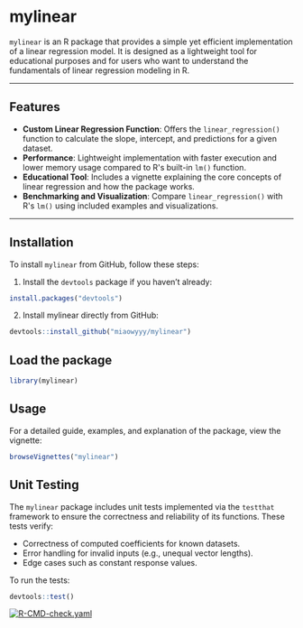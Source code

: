 # **mylinear**

`mylinear` is an R package that provides a simple yet efficient implementation of a linear regression model. It is designed as a lightweight tool for educational purposes and for users who want to understand the fundamentals of linear regression modeling in R.

---

## **Features**

- **Custom Linear Regression Function**: Offers the `linear_regression()` function to calculate the slope, intercept, and predictions for a given dataset.
- **Performance**: Lightweight implementation with faster execution and lower memory usage compared to R's built-in `lm()` function.
- **Educational Tool**: Includes a vignette explaining the core concepts of linear regression and how the package works.
- **Benchmarking and Visualization**: Compare `linear_regression()` with R's `lm()` using included examples and visualizations.

---

## **Installation**

To install `mylinear` from GitHub, follow these steps:

1. Install the `devtools` package if you haven’t already:
```r
install.packages("devtools")
```

2. Install mylinear directly from GitHub:
```r
devtools::install_github("miaowyyy/mylinear")
```

## **Load the package**
```r
library(mylinear)
```

## **Usage**
For a detailed guide, examples, and explanation of the package, view the vignette:
```r
browseVignettes("mylinear")
```


## **Unit Testing**

The `mylinear` package includes unit tests implemented via the `testthat` framework to ensure the correctness and reliability of its functions. These tests verify:

- Correctness of computed coefficients for known datasets.
- Error handling for invalid inputs (e.g., unequal vector lengths).
- Edge cases such as constant response values.

To run the tests:
```R
devtools::test()
```


[![R-CMD-check.yaml](https://github.com/miaowyyy/mylinear/actions/workflows/R-CMD-check.yaml/badge.svg)](https://github.com/miaowyyy/mylinear/actions/workflows/R-CMD-check.yaml)
